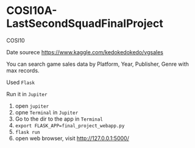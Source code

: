 # COSI10A-LastSecondSquadFinalProject
COSI10

Date sourece https://www.kaggle.com/kedokedokedo/vgsales

You can search game sales data by Platform, Year, Publisher, Genre with max records.

Used `Flask`

Run it in `Jupiter`

1. open `jupiter`
2. opne `Terminal` in `Jupiter`
3. Go to the dir to the app in `Terminal`
4. `export FLASK_APP=final_project_webapp.py`
5. `flask run`
6. open web browser, visit http://127.0.0.1:5000/

